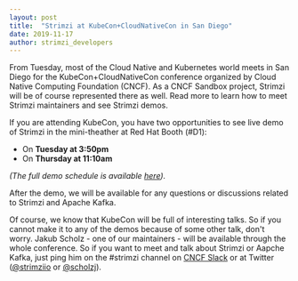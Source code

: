 ```yaml
---
layout: post
title:  "Strimzi at KubeCon+CloudNativeCon in San Diego"
date: 2019-11-17
author: strimzi_developers
---
```


From Tuesday, most of the Cloud Native and Kubernetes world meets in San Diego for the KubeCon+CloudNativeCon conference organized by Cloud Native Computing Foundation (CNCF). 
As a CNCF Sandbox project, Strimzi will be of course represented there as well.
Read more to learn how to meet Strimzi maintainers and see Strimzi demos.

<!--more-->

If you are attending KubeCon, you have two opportunities to see live demo of Strimzi in the mini-theather at Red Hat Booth (#D1):
* On **Tuesday at 3:50pm**
* On **Thursday at 11:10am**

_(The full demo schedule is available [here](https://www.redhat.com/en/events/red-hat-kubecon-cloudnativecon-north-america-2019#demo-schedule))._

After the demo, we will be available for any questions or discussions related to Strimzi and Apache Kafka.

Of course, we know that KubeCon will be full of interesting talks.
So if you cannot make it to any of the demos because of some other talk, don't worry.
Jakub Scholz - one of our maintainers - will be available through the whole conference.
So if you want to meet and talk about Strimzi or Aapche Kafka, just ping him on the #strimzi channel on [CNCF Slack](https://slack.cncf.io/) or at Twitter ([@strimziio](https://twitter.com/strimziio) or [@scholzj](https://twitter.com/scholzj)).
